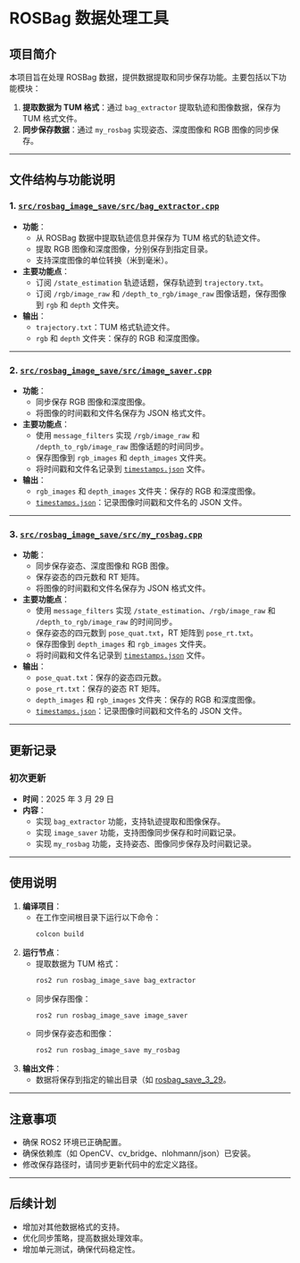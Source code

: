 # ROSBag 数据处理工具

## 项目简介

本项目旨在处理 ROSBag 数据，提供数据提取和同步保存功能。主要包括以下功能模块：

1. **提取数据为 TUM 格式**：通过 `bag_extractor` 提取轨迹和图像数据，保存为 TUM 格式文件。
2. **同步保存数据**：通过 `my_rosbag` 实现姿态、深度图像和 RGB 图像的同步保存。

---

## 文件结构与功能说明

### 1. [`src/rosbag_image_save/src/bag_extractor.cpp`](src/rosbag_image_save/src/bag_extractor.cpp)
- **功能**：
  - 从 ROSBag 数据中提取轨迹信息并保存为 TUM 格式的轨迹文件。
  - 提取 RGB 图像和深度图像，分别保存到指定目录。
  - 支持深度图像的单位转换（米到毫米）。
- **主要功能点**：
  - 订阅 `/state_estimation` 轨迹话题，保存轨迹到 `trajectory.txt`。
  - 订阅 `/rgb/image_raw` 和 `/depth_to_rgb/image_raw` 图像话题，保存图像到 `rgb` 和 `depth` 文件夹。
- **输出**：
  - `trajectory.txt`：TUM 格式轨迹文件。
  - `rgb` 和 `depth` 文件夹：保存的 RGB 和深度图像。

---

### 2. [`src/rosbag_image_save/src/image_saver.cpp`](src/rosbag_image_save/src/image_saver.cpp)
- **功能**：
  - 同步保存 RGB 图像和深度图像。
  - 将图像的时间戳和文件名保存为 JSON 格式文件。
- **主要功能点**：
  - 使用 `message_filters` 实现 `/rgb/image_raw` 和 `/depth_to_rgb/image_raw` 图像话题的时间同步。
  - 保存图像到 `rgb_images` 和 `depth_images` 文件夹。
  - 将时间戳和文件名记录到 [`timestamps.json`](timestamps.json) 文件。
- **输出**：
  - `rgb_images` 和 `depth_images` 文件夹：保存的 RGB 和深度图像。
  - [`timestamps.json`](timestamps.json)：记录图像时间戳和文件名的 JSON 文件。

---

### 3. [`src/rosbag_image_save/src/my_rosbag.cpp`](src/rosbag_image_save/src/my_rosbag.cpp)
- **功能**：
  - 同步保存姿态、深度图像和 RGB 图像。
  - 保存姿态的四元数和 RT 矩阵。
  - 将图像的时间戳和文件名保存为 JSON 格式文件。
- **主要功能点**：
  - 使用 `message_filters` 实现 `/state_estimation`、`/rgb/image_raw` 和 `/depth_to_rgb/image_raw` 的时间同步。
  - 保存姿态的四元数到 `pose_quat.txt`，RT 矩阵到 `pose_rt.txt`。
  - 保存图像到 `depth_images` 和 `rgb_images` 文件夹。
  - 将时间戳和文件名记录到 [`timestamps.json`](timestamps.json) 文件。
- **输出**：
  - `pose_quat.txt`：保存的姿态四元数。
  - `pose_rt.txt`：保存的姿态 RT 矩阵。
  - `depth_images` 和 `rgb_images` 文件夹：保存的 RGB 和深度图像。
  - [`timestamps.json`](timestamps.json)：记录图像时间戳和文件名的 JSON 文件。

---

## 更新记录

### 初次更新
- **时间**：2025 年 3 月 29 日
- **内容**：
  - 实现 `bag_extractor` 功能，支持轨迹提取和图像保存。
  - 实现 `image_saver` 功能，支持图像同步保存和时间戳记录。
  - 实现 `my_rosbag` 功能，支持姿态、图像同步保存及时间戳记录。

---

## 使用说明

1. **编译项目**：
   - 在工作空间根目录下运行以下命令：
     ```bash
     colcon build
     ```
2. **运行节点**：
   - 提取数据为 TUM 格式：
     ```bash
     ros2 run rosbag_image_save bag_extractor
     ```
   - 同步保存图像：
     ```bash
     ros2 run rosbag_image_save image_saver
     ```
   - 同步保存姿态和图像：
     ```bash
     ros2 run rosbag_image_save my_rosbag
     ```
3. **输出文件**：
   - 数据将保存到指定的输出目录（如 [rosbag_save_3_29](http://_vscodecontentref_/0)。

---

## 注意事项

- 确保 ROS2 环境已正确配置。
- 确保依赖库（如 OpenCV、cv_bridge、nlohmann/json）已安装。
- 修改保存路径时，请同步更新代码中的宏定义路径。

---

## 后续计划

- 增加对其他数据格式的支持。
- 优化同步策略，提高数据处理效率。
- 增加单元测试，确保代码稳定性。